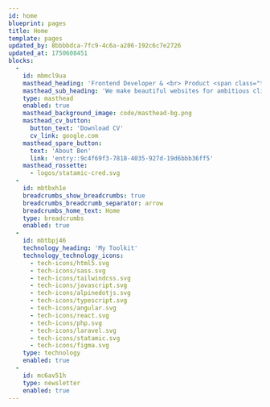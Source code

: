 ```yaml
---
id: home
blueprint: pages
title: Home
template: pages
updated_by: 8bbbbdca-7fc9-4c6a-a206-192c6c7e2726
updated_at: 1750608451
blocks:
  -
    id: mbmcl9ua
    masthead_heading: 'Frontend Developer & <br> Product <span class="text-orange">Builde<span class="hammer-letter">r</span></span>'
    masthead_sub_heading: 'We make beautiful websites for ambitious clients. Our mission is to provide our clients with high quality, innovative digital solutions.'
    type: masthead
    enabled: true
    masthead_background_image: code/masthead-bg.png
    masthead_cv_button:
      button_text: 'Download CV'
      cv_link: google.com
    masthead_spare_button:
      text: 'About Ben'
      link: 'entry::9c4f69f3-7818-4035-927d-19d6bbb36ff5'
    masthead_rossette:
      - logos/statamic-cred.svg
  -
    id: mbtbxh1e
    breadcrumbs_show_breadcrumbs: true
    breadcrumbs_breadcrumb_separator: arrow
    breadcrumbs_home_text: Home
    type: breadcrumbs
    enabled: true
  -
    id: mbtbpj46
    technology_heading: 'My Toolkit'
    technology_technology_icons:
      - tech-icons/html5.svg
      - tech-icons/sass.svg
      - tech-icons/tailwindcss.svg
      - tech-icons/javascript.svg
      - tech-icons/alpinedotjs.svg
      - tech-icons/typescript.svg
      - tech-icons/angular.svg
      - tech-icons/react.svg
      - tech-icons/php.svg
      - tech-icons/laravel.svg
      - tech-icons/statamic.svg
      - tech-icons/figma.svg
    type: technology
    enabled: true
  -
    id: mc6av51h
    type: newsletter
    enabled: true
---
```

